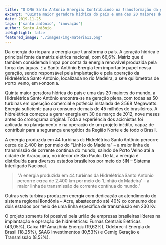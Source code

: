 ```yaml
---
title: "O DNA Santo Antônio Energia: Contribuindo na transformação da geração hídrica do brasil"
excerpt: "Quinta maior geradora hídrica do país e uma das 20 maiores do mundo, a Hidrelétrica Santo Antônio colabora no desenvolvimento da energia elétrica nacional."
date: 2019-11-25
tags: ['santo antônio', 'inovação']
author: Santo Antônio
isHighlight: false
featured_image: "./images/img-materia11.png"
---
```


Da energia do rio para a energia que transforma o país. A geração hídrica é principal fonte da matriz elétrica nacional, com 66,6%. Matriz que é também considerada limpa por conta da energia renovável produzida pela força das águas. E a Santo Antônio Energia tem importante papel nessa geração, sendo responsável pela implantação e pela operação da Hidrelétrica Santo Antônio, localizada no rio Madeira, a sete quilômetros de Porto Velho, em Rondônia.

Quinta maior geradora hídrica do país e uma das 20 maiores do mundo, a Hidrelétrica Santo Antônio encontra-se na geração plena, com todas as 50 turbinas em operação comercial e potência instalada de 3.568 Megawatts. Energia suficiente para o consumo de mais de 45 milhões de brasileiros. A hidrelétrica começou a gerar energia em 30 de março de 2012, nove meses antes do cronograma original. Toda a experiência dos acionistas foi aplicada no planejamento e na operação de um projeto inédito, capaz de contribuir para a segurança energética da Região Norte e de todo o Brasil.

A energia produzida em 44 turbinas da Hidrelétrica Santo Antônio percorre cerca de 2.400 km por meio do “Linhão do Madeira” – a maior linha de transmissão de corrente contínua do mundo, saindo de Porto Velho até a cidade de Araraquara, no interior de São Paulo. De lá, a energia é distribuída para diversos estados brasileiros por meio do SIN – Sistema Interligado Nacional.

> "A energia produzida em 44 turbinas da Hidrelétrica Santo Antônio percorre cerca de 2.400 km por meio do 'Linhão do Madeira' – a maior linha de transmissão de corrente contínua do mundo."

Outras seis turbinas produzem energia com dedicação ao atendimento do sistema regional Rondônia – Acre, abastecendo até 40% do consumo dos dois estados por meio de uma linha específica de transmissão em 230 Kv.

O projeto somente foi possível pela união de empresas brasileiras líderes na implantação e operação de hidrelétricas: Furnas Centrais Elétricas (43,05%), Caixa FIP Amazônia Energia (19,62%), Odebrecht Energia do Brasil (18,25%), SAAG Investimentos (10,53%) e Cemig Geração e Transmissão (8,53%).